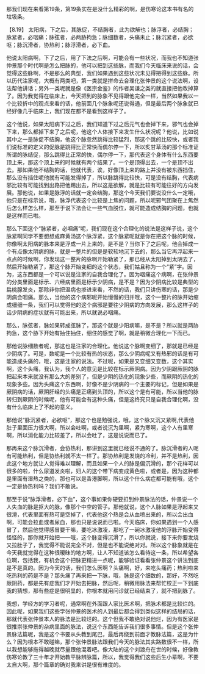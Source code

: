 那我们现在来看第19条，第19条实在是没什么精彩的啊，是伤寒论这本书有名的垃圾条。

【8.19】 太阳病，下之后，其脉促，不结胸者，此为欲解也；脉浮者，必结胸；脉紧者，必咽痛；脉弦者，必两胁拘急；脉细数者，头痛未止；脉沉紧者，必欲呕；脉沉滑者，协热利；脉浮滑者，必下血。

他说太阳病啊，下了之后，用了下法之后啊，可能会有一些状况，而我也不知道张仲景那个时代啊是怎么把脉的，他可以把到这些脉，而我们今天临床来说的话，会觉得这些脉啊，不是那么的典型，我们如果遇到这些状况未见得把得到这些脉。所以历代注家呢，大概有两类吧，第一类就是拼命去合理化张仲景的这个说法啊，设法帮他讲话；另外一类呢就是像《医宗金鉴》的作者吴谦之类的就直接把他改掉算了。因为我觉得在临床上，今天把到的脉象不见得跟他完全一样，当然如果我以一个比较折中的观点来看的话，他前面几个脉象呢还说得通，但是最后两个脉象就已经好像几乎临床上，我们现在都不是看到这样子了。

这个他说，如果太阳病下过之后，我们知道下过之后元气也会掉下来，邪气也会掉下来，那么都掉下来了之后呢，他这个人体接下来发生什么状况呢？他说，比如说其中之一是脉促不结胸，他这个脉忽然跳得比较猛烈，那这个跳的比较快，或者我们说标准的定义的促脉是跳得比正常快而偶尔停一下，所以炙甘草汤的那个标准证所谓的脉结促，那么跳得比正常的快，偶尔停一下，那代表这个身体有什么东西要顶上来，那这个顶上来的时候就有两个结果了。一个是顶得出去，一个是顶不出去。那如果他不结胸的话，他就代表，诶，好像顶上来的路上并没有被东西挡住，那么没有挡住呢他就有可能发得掉了，所以脉跳得比较快，可是没有结胸，代表病邪比较有可能找到出路把他踢出去，所以这是欲解，就是比较有可能往好的方向发展。那他说，如果是脉浮的话就一定会结胸，那这个今天我们要说没什么一定哦，他只是在标示说，哦，脉浮代表这个比较是上焦的问题，所以呢邪气团聚在上焦然后怎么样怎么样，那至于说下法会让一些气血脱位，就可能造成结胸的问题，也就是这样而已啦。

那么下面这个“脉紧者，必咽痛”呢，我们现在这个合理化的说法是这样子说，这个脉紧啊同学不要想想成麻黄汤这个脉浮紧，这个脉紧呢就是你在把这个脉的时候，你像啊太阳病的脉本来是浮成一片上来的，是不是？当你下了之后呢，他会掉成一个有点像太阴病的脉，就是一整片的但是是软软地沉下去的，那么当它再浮起来一点点的时候啊，你发现这一整片的脉啊开始勒紧了，那已经从太阳掉到太阴去了，然后开始勒紧了，那这个脉开始变细的这个状态，我们姑且称为一个“紧”字。因为，这东西都是一个可以说是注家的自我合理化了。因为咽痛这个病啊，在张仲景的分类里面是标示、六经病里面是标示少阴病，是不是？因为少阴病比较是典型的扁桃腺发炎，那除非你把温病也掺进来看，不然的话，我们只讲伤寒的话，那是少阴病会咽痛。那么，当他的这个病邪呢开始慢慢的归并哦，这个一整片的脉开始缩成细细一条，我们可以觉得他的这个病邪是要往少阴病的方向发展，那么这样子的话少阴病的症状就有可能出来，所以就说必咽痛。

那么，脉弦者，脉如果转成弦脉了，那这个就是少阳病嘛，是不是？所以就是两胁拘急，这个胁下开始有抽住抽住，绷住的感觉了啊，就是稍微合理化一下而已。

那他说脉细数者呢，那这也是注家的合理化。他说这个脉啊变细了，那就是已经是少阴病了。可是，数呢是一个比较有热的状态，那么少阴病呢又有热邪的话是有可能造成头痛的，哦，这是注家的说法。不过呢，如果是又变细又变数，这个其实啊，这个头痛，我认为，我个人的意见是比较在标示厥阴病。因为少阴跟厥阴的脉把起来本来就没有那么大的差别了，但是少阴的热化的现象少些，而厥阴的热化的现象多些。因为头痛这个东西啊，好像不是少阴病的一个主要的标记，但是如果是厥阴病的话，厥阴肝经的头痛是正痛到头顶的，所以这个是有可能，所以当他的脉转归到厥阴的时候呢，他有可能会有这种头痛，但是这终究只是自我合理化啊，没有什么临床上了不起的意义。

那他说“脉沉紧者，必欲呕”，那这个也是勉强说，哦，这个脉又沉又紧啊,代表他肚子里面压力很大啊，所以会吐啊，或者说沉为里啊，紧为寒啊，这个人有里寒啊，所以消化能力比较差了，所以会吐了，这是说说而已了。

那再来这个脉沉滑者，会协热利，那讲到这里就已经说不通的了。脉沉滑者的人呢有可能热利，但是协热利就不太一样了。那协热利是发烧的冷利，并不是热利，因此这个地方就让人觉得难以理解，而且如果一个人的脉是偏沉滑的，那个花样可以很多的啦，什么尿道发炎啦，妇人的这个带下病变成黄色啦，或者是，因为这种都是里面有湿热之类的，那也可以是香港脚啊，所以这个什么病症都可能有哦，这个一定是协热利吗？我们不敢说。

那至于说“脉浮滑者，必下血”，这个事如果你硬要扣到仲景脉法的话，仲景说一个人失血的脉是抠大的脉，像那个中空的管子。那他就说，这个人脉如果是浮起来又很滑，代表里面有热可是空掉了，代表他这个热是会从血喷出来的，所以会出血啊，可能会拉血或者尿血，那也只是说说而已啦。今天临床，你如果遇到一个人感冒了，然后他觉得感冒要干嘛，要吃冰激凌，那吃了一碗冰激凌他的浮脉开始变得怪怪的，那你就开始把——哦，这个脉变得沉滑了，所以你就说，接下来你要发烧又拉肚子了，我觉得不能说完全不对，但是也不能说绝对对。所以这个脉象就是在今天我就觉得在这种很暧昧的地方啊，让人不知道该怎么看待这一条，所以希望各位啊，包括我，有机会这个把脉更精进一点呢，能够验证看看张仲景这个讲法到底是不是真的。因为今天的话，我们怎么医啊？头痛啊，好，来吃头痛药；热利啦来吃热利的药是不是？那头痛了再来把一下脉，哦，脉是这个细数的，那好，不然吃厥阴药，都是先有症我们才开始去把脉，然后呢，稍微用脉法来帮忙校正一下到底我的猜想，那有些症是很明显的，你根本就用问诊就已经结束了，就不把到脉了。

我想，学经方的学习者呢，通常啊在外面跟人家比医术啊，把脉术都是比较烂的。因此呢，如果我们这些学张仲景的医术的人到最后都会得到类似这样的结局的话，那就代表张仲景本人的脉法是比较烂的。这个但我不敢绝对说他烂，因为有医家是很推崇张仲景的杂病里面的脉法，说这个东西能告诉我们很多事情。但是这个张仲景脉法篇呢，我是这个书要从头教到尾巴，最后再绕到前面才教脉法篇，这是为什么？因为根本不敢碰嘛，那个张仲景脉法跟我们今天的脉法其实路数很不一样，所以我想能够拖得越晚就尽量跟他混着吧。像大陆的这个刘渡舟在世的时候，好像教伤寒论教了三十年才开始教平脉辨脉篇，所以，我觉得我们这些后生小辈啊，不要太自大啊，那个篇章的确对我来讲是很有难度的。
